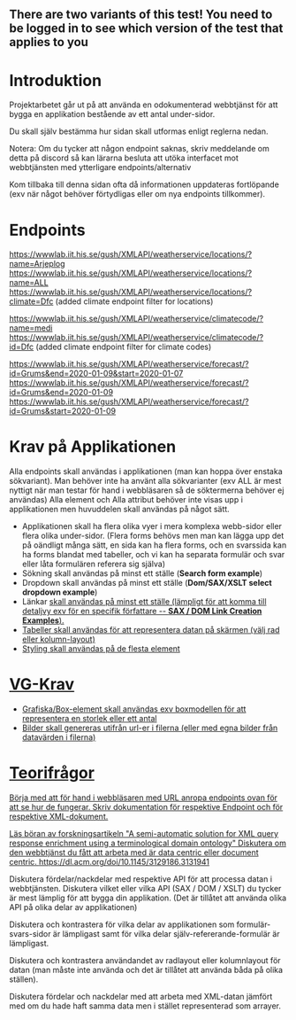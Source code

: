 ## There are two variants of this test! You need to be logged in to see which version of the test that applies to you

# Introduktion

Projektarbetet går ut på att använda en odokumenterad webbtjänst för att bygga en applikation bestående av ett antal under-sidor.

Du skall själv bestämma hur sidan skall utformas enligt reglerna nedan.

Notera: Om du tycker att någon endpoint saknas, skriv meddelande om detta på discord så kan lärarna besluta att utöka interfacet mot webbtjänsten med ytterligare endpoints/alternativ

Kom tillbaka till denna sidan ofta då informationen uppdateras fortlöpande (exv när något behöver förtydligas eller om nya endpoints tillkommer).

# Endpoints

https://wwwlab.iit.his.se/gush/XMLAPI/weatherservice/locations/?name=Arjeplog
https://wwwlab.iit.his.se/gush/XMLAPI/weatherservice/locations/?name=ALL
https://wwwlab.iit.his.se/gush/XMLAPI/weatherservice/locations/?climate=Dfc
(added climate endpoint filter for locations)

https://wwwlab.iit.his.se/gush/XMLAPI/weatherservice/climatecode/?name=medi
https://wwwlab.iit.his.se/gush/XMLAPI/weatherservice/climatecode/?id=Dfc
(added climate endpoint filter for climate codes)

https://wwwlab.iit.his.se/gush/XMLAPI/weatherservice/forecast/?id=Grums&end=2020-01-09&start=2020-01-07
https://wwwlab.iit.his.se/gush/XMLAPI/weatherservice/forecast/?id=Grums&end=2020-01-09
https://wwwlab.iit.his.se/gush/XMLAPI/weatherservice/forecast/?id=Grums&start=2020-01-09

# Krav på Applikationen

Alla endpoints skall användas i applikationen (man kan hoppa över enstaka sökvariant). 
Man behöver inte ha använt alla sökvarianter (exv ALL är mest nyttigt när man testar för hand i webbläsaren så de söktermerna behöver ej användas)
Alla element och Alla attribut behöver inte visas upp i applikationen men huvuddelen skall användas på något sätt.

* Applikationen skall ha flera olika vyer i mera komplexa webb-sidor eller flera olika under-sidor. (Flera forms behövs men man kan lägga upp det på oändligt många sätt, en sida kan ha flera forms, och en svarssida kan ha forms blandat med tabeller, och vi kan ha separata formulär och svar eller låta formulären referera sig själva)
* Sökning skall användas på minst ett ställe (**Search form example**)
* Dropdown skall användas på minst ett ställe (**Dom/SAX/XSLT select dropdown example**)
* Länkar <a href='test.php?id=7243'> skall användas på minst ett ställe (lämpligt för att komma till detaljvy exv för en specifik författare -- **SAX / DOM Link Creation Examples**).
* Tabeller skall användas för att representera datan på skärmen (välj rad eller kolumn-layout)
* Styling skall användas på de flesta element
	
# VG-Krav

* Grafiska/Box-element skall användas exv boxmodellen för att representera en storlek eller ett antal
* Bilder skall genereras utifrån url-er i filerna (eller med egna bilder från datavärden i filerna)


# Teorifrågor

Börja med att för hand i webbläsaren med URL anropa endpoints ovan för att se hur de fungerar. Skriv dokumentation för respektive Endpoint och för respektive XML-dokument.

Läs böran av forskningsartikeln "A semi-automatic solution for XML query response enrichment using a terminological domain ontology"
Diskutera om den webbtjänst du fått att arbeta med är data centric eller document centric.
https://dl.acm.org/doi/10.1145/3129186.3131941

Diskutera fördelar/nackdelar med respektive API för att processa datan i webbtjänsten. Diskutera vilket eller vilka API (SAX / DOM / XSLT) du tycker är mest lämplig för att bygga din applikation. 
(Det är tillåtet att använda olika API på olika delar av applikationen)

Diskutera och kontrastera för vilka delar av applikationen som formulär-svars-sidor är lämpligast samt för vilka delar själv-refererande-formulär är lämpligast.

Diskutera och kontrastera användandet av radlayout eller kolumnlayout för datan (man måste inte använda och det är tillåtet att använda båda på olika ställen).

Diskutera fördelar och nackdelar med att arbeta med XML-datan jämfört med om du hade haft samma data men i stället representerad som arrayer.


